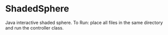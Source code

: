 # ShadedSphere
Java interactive shaded sphere. 
To Run: place all files in the same directory and run the controller class.
